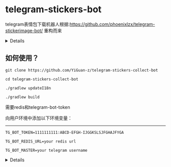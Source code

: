 # telegram-stickers-bot

telegram表情包下载机器人根据:<https://github.com/phoenixlzx/telegram-stickerimage-bot/> 重构而来
<details>
本项目基本是抄代码，各种缝合，ktor占了很大一部分。

ktor真的和kotlin太配了。
</details>

## 如何使用？

```shell
git clone https://github.com/YiGuan-z/telegram-stickers-collect-bot
```

```shell
cd telegram-stickers-collect-bot
```

```shell
./gradlew updateI18n
```

```shell
./gradlew build
```

需要redis和telegram-bot-token

向用户环境中添加以下环境变量：

---

```
TG_BOT_TOKEN=1111111111:ABCD-EFGH-IJGGKSLSJFGHAJFYGA
```

```
TG_BOT_REDIS_URL=your redis url
```

```
TG_BOT_MASTER=your telegram username
```

<details>

参考了ktor的一些设计思路。<br/> ~~基本上抄了一大半~~<br/>
不得不说kotlin官方的设计理念非常好，DSL的设计非常的优雅，可读性非常棒，就是容易写成六亲不认的样子。

使用的是kotlin-telegram-bot依赖。

~~这个bot的日志模块我没看懂~~，我只能再添加一个日志模块进去了。
它的日志交给了okHttp3进行处理，我就使用slf4j吧。

当场加深了我对于kotlin协程的理解，因为后端一般不怎么用这玩意，或许是我没碰到过批量的小任务吧。

<details>
<summary>一些奇奇怪怪的问题</summary>

## 莫名其妙的依赖启动

像这种手动启动依赖的好处在于，我不会遇到莫名其妙的依赖自动启动。

(并且声明一下启动依赖的配置基本上也不会太难，都是一次写完然后就一直使用。)

在Spring应用程序中，官方专门给@SpringBootApplication注解中添加了忽略启动依赖的属性。就是专门防止依赖自启动。
我编写代码的时候，就遇到过这个问题，我压根没有引入GSON，但它给我报错GSON装配失败。后来查出来是一个依赖包中出现的GSON依赖，而Spring又刚好扫描到了。
往注解上添加忽略属性才解决这个问题。

自动装配确实是好东西，但是，自动装配一些我所不需要的依赖，就是一个大问题。

像ktor这样的手动设置依赖，我很喜欢。它能准确的告知我装配了什么依赖，而不是像SpringBoot那样，在某一次依赖包大更新后，莫名其妙的出现许多自动装配，
那些自动装配应该是它所属的依赖包内部使用的，而不是我们所使用的，我们并不需要它。

## 好想把telegram第三方依赖库的处理逻辑做成过滤器样式啊

io.github.kotlin-telegram-bot.kotlin-telegram-bot:telegram:6.1.0

使用的这个依赖库，不得不说，非常惊艳我，因为它使用的dsl语法和kotlin非常配合，但是感觉消息处理逻辑好奇怪，就不能做成某个处理器处理消息后再向下
传递是否继续处理的方式吗，拿数字给消息处理器做一个排序或者根据添加顺序来决定消息处理器的位置。

## 错误的uri映射

在打包为jar包后，获取到的文件路径就不在文件系统中，而是在jar包中了，所以定位到目录的时候会出现错误，因为就和网络链接一样，jar中的文件也是一个
专属的链接，所以无法通过文件系统访问到jar包内部资源。

所以，使用getResourceAsStream将其读入到内存中，再创建一个临时文件来获取流中的内容。

</details>
</details>

